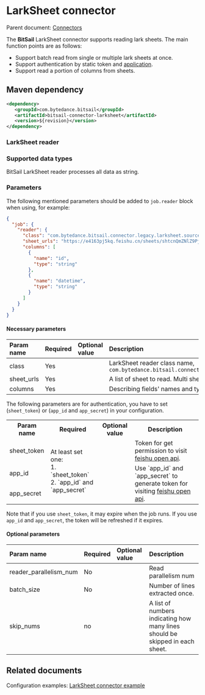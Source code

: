 # LarkSheet connector

Parent document: [Connectors](../README.md)

The **BitSail** LarkSheet connector supports reading lark sheets.
The main function points are as follows:

 - Support batch read from single or multiple lark sheets at once.
 - Support authentication by static token and [application](https://open.feishu.cn/document/ukTMukTMukTM/uYTM5UjL2ETO14iNxkTN/terminology?lang=en-US).
 - Support read a portion of columns from sheets.


## Maven dependency

```xml
<dependency>
   <groupId>com.bytedance.bitsail</groupId>
   <artifactId>bitsail-connector-larksheet</artifactId>
   <version>${revision}</version>
</dependency>
```

### LarkSheet reader

### Supported data types

BitSail LarkSheet reader processes all data as string.

### Parameters

The following mentioned parameters should be added to `job.reader` block when using, for example:

```json
{
  "job": {
    "reader": {
      "class": "com.bytedance.bitsail.connector.legacy.larksheet.source.LarkSheetInputFormat",
      "sheet_urls": "https://e4163pj5kq.feishu.cn/sheets/shtcnQmZNlZ9PjZUJKT5oU3Sjjg?sheet=ZbzDHq",
      "columns": [
        {
          "name": "id",
          "type": "string"
        },
        {
          "name": "datetime",
          "type": "string"
        }
      ]
    }
  }
}
```

#### Necessary parameters

| Param name                   | Required | Optional value | Description                                                                                                    |
|:-----------------------------|:---------|:---------------|:---------------------------------------------------------------------------------------------------------------|
| class                        | Yes      |                | LarkSheet reader class name, `com.bytedance.bitsail.connector.legacy.larksheet.source.LarkSheetInputFormat` |
|sheet_urls | Yes |  | A list of sheet to read. Multi sheets urls are separated by comma. | 
| columns | Yes | | Describing fields' names and types.|

The following parameters are for authentication, you have to set (`sheet_token`) or (`app_id` and `app_secret`) in your configuration.

<table>
    <tr>
        <th>Param name</th>
        <th>Required</th>
        <th>Optional value</th>
        <th>Description</th>
    </tr>
    <tr>
        <td>sheet_token</td>
        <td rowspan="3">At least set one:<br/>1. `sheet_token`<br/>2. `app_id` and `app_secret`</td>
        <td></td>
        <td>Token for get permission to visit <a href="https://open.feishu.cn/document/ukTMukTMukTM/ugTMzUjL4EzM14COxMTN">feishu open api</a>.</td>
    </tr>
    <tr>
        <td>app_id</td>
        <td></td>
        <td rowspan="2">Use `app_id` and `app_secret` to generate token for visiting <a href="https://open.feishu.cn/document/ukTMukTMukTM/ugTMzUjL4EzM14COxMTN">feishu open api</a>.</td>
    </tr>
    <tr>
        <td>app_secret</td>
        <td></td>
    </tr>
</table>

Note that if you use `sheet_token`, it may expire when the job runs.
If you use `app_id` and `app_secret`, the token will be refreshed if it expires.

#### Optional parameters

| Param name             | Required | Optional value | Description                                                           |
|:-----------------------|:---------|:---------------|:----------------------------------------------------------------------|
| reader_parallelism_num | No       |                | Read parallelism num                                                  |
| batch_size | No | | Number of lines extracted once.|
|skip_nums| no | | A list of numbers indicating how many lines should be skipped in each sheet. |

## Related documents

Configuration examples: [LarkSheet connector example](./larksheet-example.md)
